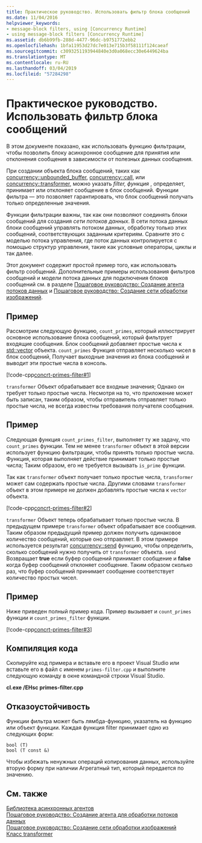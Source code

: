 ```yaml
---
title: Практическое руководство. Использовать фильтр блока сообщений
ms.date: 11/04/2016
helpviewer_keywords:
- message-block filters, using [Concurrency Runtime]
- using message-block filters [Concurrency Runtime]
ms.assetid: db6b99fb-288d-4477-96dc-b9751772ebb2
ms.openlocfilehash: 1bfa11953d27dc7e013e715b3f58111f124caeaf
ms.sourcegitcommit: c3093251193944840e3d0a068ecc30e6449624ba
ms.translationtype: MT
ms.contentlocale: ru-RU
ms.lasthandoff: 03/04/2019
ms.locfileid: "57284298"
---
```

# <a name="how-to-use-a-message-block-filter"></a>Практическое руководство. Использовать фильтр блока сообщений

В этом документе показано, как использовать функцию фильтрации, чтобы позволить блоку асинхронное сообщение для принятия или отклонения сообщения в зависимости от полезных данных сообщения.

При создании объекта блока сообщений, таких как [concurrency::unbounded_buffer](reference/unbounded-buffer-class.md), [concurrency::call](../../parallel/concrt/reference/call-class.md), или [concurrency::transformer](../../parallel/concrt/reference/transformer-class.md), можно указать *filter, функция* , определяет, принимает или отклоняет сообщение в блок сообщений. Функции фильтра — это позволяет гарантировать, что блок сообщений получать только определенные значения.

Функции фильтрации важны, так как они позволяют соединять блоки сообщений для создания *сети потоков данных*. В сети потока данных блоки сообщений управлять потоком данных, обработку только этих сообщений, соответствующих заданным критериям. Сравните это с моделью потока управления, где поток данных контролируется с помощью структур управления, такие как условные операторы, циклы и так далее.

Этот документ содержит простой пример того, как использовать фильтр сообщений. Дополнительные примеры использования фильтров сообщений и модели потока данных для подключения блоков сообщений см. в разделе [Пошаговое руководство: Создание агента потоков данных](../../parallel/concrt/walkthrough-creating-a-dataflow-agent.md) и [Пошаговое руководство: Создание сети обработки изображений](../../parallel/concrt/walkthrough-creating-an-image-processing-network.md).

## <a name="example"></a>Пример

Рассмотрим следующую функцию, `count_primes`, который иллюстрирует основное использование блока сообщений, который фильтрует входящие сообщения. Блок сообщений добавляет простые числа к [std::vector](../../standard-library/vector-class.md) объекта. `count_primes` Функция отправляет несколько чисел в блок сообщений, Получает выходные значения из блока сообщений и выводит эти простые числа в консоль.

[!code-cpp[concrt-primes-filter#1](../../parallel/concrt/codesnippet/cpp/how-to-use-a-message-block-filter_1.cpp)]

`transformer` Объект обрабатывает все входные значения; Однако он требует только простые числа. Несмотря на то, что приложение может быть записан, таким образом, чтобы отправитель отправляет только простые числа, не всегда известны требования получателя сообщения.

## <a name="example"></a>Пример

Следующая функция `count_primes_filter`, выполняет ту же задачу, что `count_primes` функции. Тем не менее `transformer` объект в этой версии использует функцию фильтрации, чтобы принять только простые числа. Функция, которая выполняет действие принимает только простые числа; Таким образом, его не требуется вызывать `is_prime` функции.

Так как `transformer` объект получает только простые числа, `transformer` может сам содержать простые числа. Другими словами `transformer` объект в этом примере не должен добавлять простые числа к `vector` объекта.

[!code-cpp[concrt-primes-filter#2](../../parallel/concrt/codesnippet/cpp/how-to-use-a-message-block-filter_2.cpp)]

`transformer` Объект теперь обрабатывает только простые числа. В предыдущем примере `transformer` объект обрабатывает все сообщения. Таким образом предыдущий пример должен получить одинаковое количество сообщений, которые оно отправляет. В этом примере используется результат [concurrency::send](reference/concurrency-namespace-functions.md#send) функцию, чтобы определить, сколько сообщений нужно получить от `transformer` объекта. `send` Возвращает **true** если буфер сообщений принимает сообщение и **false** когда буфер сообщений отклоняет сообщение. Таким образом сколько раз, что буфер сообщений принимает сообщение соответствует количество простых чисел.

## <a name="example"></a>Пример

Ниже приведен полный пример кода. Пример вызывает и `count_primes` функции и `count_primes_filter` функции.

[!code-cpp[concrt-primes-filter#3](../../parallel/concrt/codesnippet/cpp/how-to-use-a-message-block-filter_3.cpp)]

## <a name="compiling-the-code"></a>Компиляция кода

Скопируйте код примера и вставьте его в проект Visual Studio или вставьте его в файл с именем `primes-filter.cpp` и выполните следующую команду в окне командной строки Visual Studio.

**cl.exe /EHsc primes-filter.cpp**

## <a name="robust-programming"></a>Отказоустойчивость

Функции фильтра может быть лямбда-функцию, указатель на функцию или объект функции. Каждая функция filter принимает одно из следующих форм:

```Output
bool (T)
bool (T const &)
```

Чтобы избежать ненужных операций копирования данных, используйте вторую форму при наличии Агрегатный тип, который передается по значению.

## <a name="see-also"></a>См. также

[Библиотека асинхронных агентов](../../parallel/concrt/asynchronous-agents-library.md)<br/>
[Пошаговое руководство: Создание агента для обработки потоков данных](../../parallel/concrt/walkthrough-creating-a-dataflow-agent.md)<br/>
[Пошаговое руководство: Создание сети обработки изображений](../../parallel/concrt/walkthrough-creating-an-image-processing-network.md)<br/>
[Класс transformer](../../parallel/concrt/reference/transformer-class.md)
